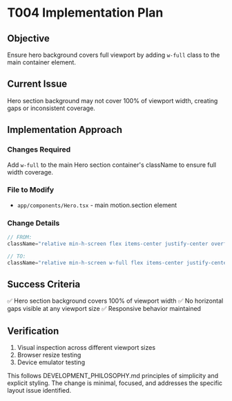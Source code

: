 # T004 Implementation Plan

## Objective
Ensure hero background covers full viewport by adding `w-full` class to the main container element.

## Current Issue
Hero section background may not cover 100% of viewport width, creating gaps or inconsistent coverage.

## Implementation Approach

### Changes Required
Add `w-full` to the main Hero section container's className to ensure full width coverage.

### File to Modify
- `app/components/Hero.tsx` - main motion.section element

### Change Details
```typescript
// FROM:
className="relative min-h-screen flex items-center justify-center overflow-hidden"

// TO:
className="relative min-h-screen w-full flex items-center justify-center overflow-hidden"
```

## Success Criteria
✅ Hero section background covers 100% of viewport width
✅ No horizontal gaps visible at any viewport size
✅ Responsive behavior maintained

## Verification
1. Visual inspection across different viewport sizes
2. Browser resize testing
3. Device emulator testing

This follows DEVELOPMENT_PHILOSOPHY.md principles of simplicity and explicit styling. The change is minimal, focused, and addresses the specific layout issue identified.